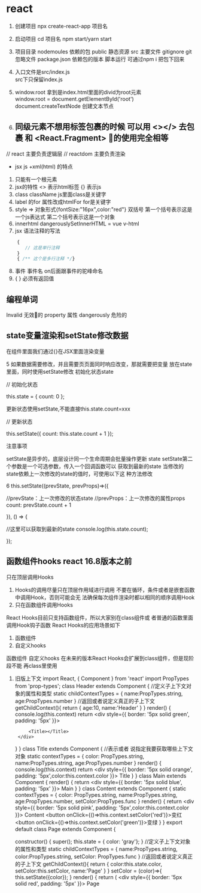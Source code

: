 # react 
1. 创建项目 
npx create-react-app 项目名  
2. 启动项目
cd 项目名  npm start/yarn start 

3. 项目目录
 nodemoules  依赖的包 
 public 静态资源 
 src  主要文件
 gitignore git忽略文件
 package.json  依赖包的版本 脚本运行  可通过npm i 把包下回来   
4. 入口文件是src/index.js  
   src下只保留index.js
5. window.root 拿到是index.html里面的divid为root元素  
window.root = document.getElementById('root')
document.createTextNode 创建文本节点 
6. 同级元素不想用标签包裹的时候 可以用 <></> 去包裹 
  和 <React.Fragment> 的使用完全相等 
	---
// react 主要负责逻辑层 
// reactdom 主要负责渲染  
- jsx js +xml(html)  的特点
 1. 只能有一个根元素
 2. jsx的特性  <> 表示html标签 {} 表示js 
 3. class className js里面class是关键字  
 4. label 的for 属性改成htmlFor  for是关键字  
 5. style => 对象形式{fontSize:"16px",color:"red"}  双括号 第一个括号表示这是一个js表达式 第二个括号表示这是一个对象 
 6. innerhtml  dangerouslySetInnerHTML  =  vue  v-html 
 7. jsx 语法注释的写法  
 ```js
 	 { 
		// 这是单行注释 
	 }
	 { /** 这个是多行注释 */}
```
8. 事件 事件名 on后面跟事件的驼峰命名 
9. { } 必须有返回值 
## 编程单词 
 Invalid  无效的    property 属性  dangerously 危险的 
## state变量渲染和setState修改数据

在组件⾥⾯我们通过{}在JSX⾥⾯渲染变量

5 如果数据需要修改，并且需要⻚页⾯同时响应改变，那就需要把变量 放在state⾥⾯，同时使⽤setState修改 初始化状态state

// 初始化状态

this.state = { count: 0 };

更新状态使⽤setState,不能直接this.state.count=xxx

// 更新状态

this.setState({ count: this.state.count + 1 });

注意事项

setState是异步的，底层设计同⼀个⽣命周期会批量操作更新 state setState第⼆个参数是⼀个可选参数，传⼊⼀个回调函数可以 获取到最新的state 当修改的state依赖上⼀次修改的state的值时，可使⽤以下这 种⽅法修改

6 this.setState((prevState, prevProps)=>({

//prevState：上⼀次修改的状态state //prevProps：上⼀次修改的属性props count: prevState.count + 1

}), () => {

//这⾥可以获取到最新的state console.log(this.state.count);

});

##  函数组件hooks  react 16.8版本之前   
只在顶层调⽤Hooks
1. Hooks的调⽤尽量只在顶层作⽤域进⾏调⽤ 不要在循环，条件或者是嵌套函数中调⽤Hook，否则可能会⽆ 法确保每次组件渲染时都以相同的顺序调⽤Hook 
2. 只在函数组件调⽤Hooks

React Hooks⽬前只⽀持函数组件，所以⼤家别在class组件或 者普通的函数⾥⾯调⽤Hook钩⼦函数 React Hooks的应⽤场景如下

1. 函数组件 
2. ⾃定义hooks 

函数组件 ⾃定义hooks 在未来的版本React Hooks会扩展到class组件，但是现阶段不能 再class⾥使⽤
1. 旧版上下文 
import React, { Component } from 'react'
import PropTypes from 'prop-types';
class Header extends Component {
    //定义子上下文对象的属性和类型
    static childContextTypes = {
        name:PropTypes.string,
        age:PropTypes.number
    }
    //返回或者说定义真正的子上下文
    getChildContext(){
        return {
            age:10,
            name:'Header' 
        }
    }
    render() {
        console.log(this.context)
        return <div style={{ border: '5px solid green', padding: '5px' }}>
            
            <Title></Title>
        </div>
    }
}
class Title extends Component {
    //表示或者 说指定我要获取哪些上下文对象
    static contextTypes = {
        color: PropTypes.string,
        name:PropTypes.string,
        age:PropTypes.number
    }
    render() {
        console.log(this.context)
        return <div style={{ border: '5px solid orange', padding: '5px',color:this.context.color }}>
            Title
        </div>
    }
}
class Main extends Component {
    render() {
        return <div style={{ border: '5px solid blue', padding: '5px' }}>
            Main
            <Content></Content>
        </div>
    }
}
class Content extends Component {
    static contextTypes = {
        color: PropTypes.string,
        name:PropTypes.string,
        age:PropTypes.number,
        setColor:PropTypes.func
    }
    render() {
        return <div style={{ border: '5px solid pink', padding: '5px',color:this.context.color }}>
            Content
            <button onClick={()=>this.context.setColor('red')}>变红</button>
            <button onClick={()=>this.context.setColor('green')}>变绿</button>
        </div>
    }
}
export default class Page extends Component {

    constructor() {
        super();
        this.state = { color: 'gray'};
    }
    //定义子上下文对象的属性和类型
    static childContextTypes = {
        name:PropTypes.string,
        color:PropTypes.string,
        setColor: PropTypes.func
    }
    //返回或者说定义真正的子上下文
    getChildContext(){
        return {
            color:this.state.color,
            setColor:this.setColor,
            name:'Page' 
        }
    }
    setColor = (color)=>{
        this.setState({color});
    }
    render() {
        return (
            <div style={{ border: '5px solid red', padding: '5px' }}>
                Page
                <Header>
                    <Title>

                    </Title>
                </Header>
                <Main>
                    <Content>

                    </Content>
                </Main>
            </div>
        )
    }
}

新版上下文 
static contextType = ThemeContex

## 使用hooks实现异步请求  

```js
import React, { Fragment, useState, useEffect } from 'react';
import axios from 'axios';
function App1() {
  const [data, setData] = useState({ hits: [] });
  const [query, setQuery] = useState('redux');
  const [url, setUrl] = useState(
    'https://hn.algolia.com/api/v1/search?query=redux',
  );
  const [isLoading, setIsLoading] = useState(false);
  useEffect(() => {
    const fetchData = async () => {
      setIsLoading(true);
      const result = await axios(url);
      setData(result.data);
      setIsLoading(false);
    };
    fetchData();
  }, [url]);
  return (
    <Fragment>
      <input
        type="text"
        value={query}
        onChange={event => setQuery(event.target.value)}
      />
      <button
        type="button"
        onClick={() =>
          setUrl(`http://hn.algolia.com/api/v1/search?query=${query}`)
        }
      >
        Search
      </button>
      {isLoading ? (
        <div>Loading ...</div>
      ) : (
        <ul>
          {data.hits.map(item => (
            <li key={item.objectID}>
              <a href={item.url}>{item.title}</a>
            </li>
          ))}
        </ul>
      )}
    </Fragment>
  );
}
export default App1;
```
## react 路由
1 下载  `npm install react-router-dom`

